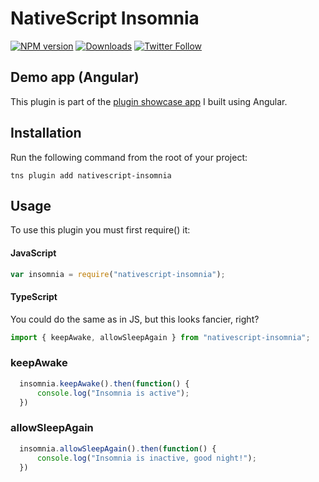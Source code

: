 # NativeScript Insomnia

[![NPM version][npm-image]][npm-url]
[![Downloads][downloads-image]][npm-url]
[![Twitter Follow][twitter-image]][twitter-url]

[npm-image]:http://img.shields.io/npm/v/nativescript-insomnia.svg
[npm-url]:https://npmjs.org/package/nativescript-insomnia
[downloads-image]:http://img.shields.io/npm/dm/nativescript-insomnia.svg
[twitter-image]:https://img.shields.io/twitter/follow/eddyverbruggen.svg?style=social&label=Follow%20me
[twitter-url]:https://twitter.com/eddyverbruggen

## Demo app (Angular)
This plugin is part of the [plugin showcase app](https://github.com/EddyVerbruggen/nativescript-pluginshowcase/tree/master/app/ar) I built using Angular.

## Installation
Run the following command from the root of your project:

```
tns plugin add nativescript-insomnia
```

## Usage

To use this plugin you must first require() it:

#### JavaScript
```js
var insomnia = require("nativescript-insomnia");
```

#### TypeScript
You could do the same as in JS, but this looks fancier, right?

```typescript
import { keepAwake, allowSleepAgain } from "nativescript-insomnia";
```

### keepAwake

```js
  insomnia.keepAwake().then(function() {
      console.log("Insomnia is active");
  })
```

### allowSleepAgain

```js
  insomnia.allowSleepAgain().then(function() {
      console.log("Insomnia is inactive, good night!");
  })
```
